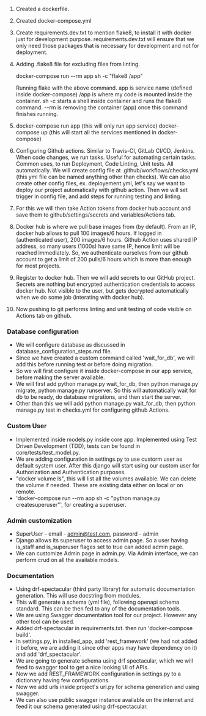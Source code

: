 1. Created a dockerfile.
2. Created docker-compose.yml
3. Create requirements.dev.txt to mention flake8, to install it with docker just for development purpose.
   requirements.dev.txt will ensure that we only need those packages that is necessary for development and not for deployment.
4. Adding .flake8 file for excluding files from linting.

   docker-compose run --rm app sh -c "flake8 /app"

   Running flake with the above command. app is service name (defined inside docker-compose)
   /app is where my code is mounted inside the container. sh -c starts a shell inside container and runs
   the flake8 command. --rm is removing the container (app) once this command finishes running.
5. docker-compose run app (this will only run app service)
   docker-compose up (this will start all the services mentioned in docker-compose)
6. Configuring Github actions. Similar to Travis-CI, GitLab CI/CD, Jenkins. When code changes, we run tasks.
   Useful for automating certain tasks. Common uses, to run Deployment, Code Linting, Unit tests. All automatically.
   We will create config file at .github/workflows/checks.yml (this yml file can be named anything other than checks).
   We can also create other config files, ex. deployement.yml, let's say we want to deploy our project automatically with github action.
   Then we will set trigger in config file, and add steps for running testing and linting.
7. For this we will then take Action tokens from docker hub account and save them to github/settings/secrets and variables/Actions tab.
8. Docker hub is where we pull base images from (by default).
   From an IP, docker hub allows to pull 100 images/6 hours. If logged in (authenticated user), 200 images/6 hours.
   Github Action uses shared IP address, so many users (1000s) have same IP, hence limit will be reached immediately.
   So, we authenticate ourselves from our github account to get a limit of 200 pulls/6 hours which is more than enough for most projects.
9. Register to docker hub. Then we will add secrets to our GitHub project.
   Secrets are nothing but encrypted authentication credentials to access docker hub.
   Not visible to the user, but gets decrypted automatically when we do some job (interating with docker hub).
10. Now pushing to git performs linting and unit testing of code visible on Actions tab on github.

### Database configuration

- We will configure database as discussed in database_configuration_steps.md file.
- Since we have created a custom command called 'wait_for_db', we will add this before running test or before doing migration.
- So we will first configure it inside docker-compose in our app service, before making the server available.
- We will first add python manage.py wait_for_db, then python manage.py migrate, python manage.py runserver. So this will automatically wait for db to be ready, do database migrations, and then start the server.
- Other than this we will add python manage.py wait_for_db, then python manage.py test in checks.yml for configuring github Actions.

### Custom User

- Implemented inside models.py inside core app. Implemented using Test Driven Development (TDD), tests can be found in core/tests/test_model.py.
- We are adding configuration in settings.py to use custorm user as default system user. After this django will start using our custom user for Authorization and Authentication purposes.
- "docker volume ls", this will list all the volumes available. We can delete the volume if needed. These are existing data either on local or on remote.
- 'docker-compose run --rm app sh -c "python manage.py createsuperuser"', for creating a superuser.

### Admin customization

- SuperUser - email - admin@test.com, password - admin
- Django allows its superuser to access admin page. So a user having is_staff and is_superuser flages set to true can added admin page.
- We can customize Admin page in admin.py. Via Admin interface, we can perform crud on all the available models.

### Documentation

- Using drf-spectacular (third party library) for automatic documentation generation. This will use docstring from modules.
- This will generate a schema (yml file), following openapi schema standard. This can be then fed to any of the documentation tools.
- We are using Swagger documentation tool for our project. However any other tool can be used.
- Added drf-spectacular in requirements.txt. then run 'docker-compose build'.
- In settings.py, in installed_app, add 'rest_framework' (we had not added it before, we are adding it since other apps may have dependency on it) and add 'drf_spectacular'.
- We are going to generate schema using drf spectacular, which we will feed to swagger tool to get a nice looking UI of APIs.
- Now we add REST_FRAMEWORK configuration in settings.py to a dictionary having few configurations.
- Now we add urls inside project's url.py for schema generation and using swagger.
- We can also use public swagger instance available on the internet and feed it our schema generated using drf-spectacular.
